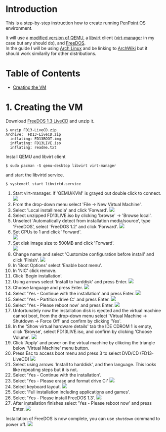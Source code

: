 # Introduction
This is a step-by-step instruction how to create running [PenPoint OS](https://en.wikipedia.org/wiki/PenPoint_OS) environment.

It will use a [modified version of QEMU](https://github.com/khnsky/qemu-penpointos), a [libvirt](https://wiki.archlinux.org/title/Libvirt) client ([virt-manager](https://wiki.archlinux.org/title/Virt-Manager) in my case but any should do), and [FreeDOS](https://www.freedos.org/).  
In the guide I will be using [Arch Linux](https://archlinux.org/) and be linking to [ArchWiki](https://wiki.archlinux.org/) but it should work similarily for other distributions.

# Table of Contents
- [Creating the VM](#1-creating-the-vm)

# 1. Creating the VM
Download [FreeDOS 1.3 LiveCD](https://www.freedos.org/download/) and unzip it.
```
$ unzip FD13-LiveCD.zip
Archive:  FD13-LiveCD.zip
  inflating: FD13BOOT.img
  inflating: FD13LIVE.iso
  inflating: readme.txt
```
Install QEMU and libvirt client
```
$ sudo pacman -S qemu-desktop libvirt virt-manager
```
and start the libvirtd service.
```
$ systemctl start libvirtd.service
```

1. Start virt-manager. If 'QEMU/KVM' is grayed out double click to connect.  ![](pictures/1674502174.png)
2. From the drop-down menu select 'File -> New Virtual Machine'.  
3. Select 'Local install media' and click 'Forward'.  ![](pictures/1674499894.png)
4. Select unzipped FD13LIVE.iso by clicking 'browse' -> 'Browse local'.
5. Unselect 'Automatically detect from installation media/source', type 'FreeDOS', select 'FreeDOS 1.2' and click 'Forward'.  ![](pictures/1674502792.png)
6. Set CPUs to 1 and click 'Forward'.  
![](pictures/1674502843.png)
7. Set disk image size to 500MB and click 'Forward'.  
![](pictures/1674502883.png)
8. Change name and select 'Customize configuration before install' and click 'Finish'.  ![](pictures/1674502961.png)
9. In 'Boot Options' select 'Enable boot menu'.
10. In 'NIC' click remove.  
11. Click 'Begin installation'.  
12. Using arrows select 'Install to harddisk' and press Enter.  ![](pictures/1674503909.png)
13. Choose language and press Enter.  ![](pictures/1674503922.png)
14. Select 'Yes - Continue with the installation' and press Enter.  ![](pictures/1674504774.png)
15. Select 'Yes - Partition drive C:' and press Enter.  ![](pictures/1674503999.png)
16. Select 'Yes - Please reboot now' and press Enter.  ![](pictures/1674504011.png)
17. Unfortunately now the installation disk is ejected and the virtual machine cannot boot, from the drop-down menu select 'Virtual Machine -> Shutdown -> Force Off' and confirm by clicking 'Yes'.  
18. In the 'Show virtual hardware details' tab the IDE CDROM 1 is empty, click 'Browse', select FD13LIVE.iso, and confirm by clicking 'Choose Volume'.   ![](pictures/1674504384.png)
19. Click 'Apply' and power on the virtual machine by clikcing the triangle below 'Virtual Machine' menu button.
20. Press Esc to access boot menu and press 3 to select DVD/CD (FD13-LiveCD)  ![](pictures/1674504640.png)
21. Select using arrows 'Install to harddisk', and then language. This looks like repeating steps but it is not.  
22. Select 'Yes - Continue with the installation'.  
23. Select 'Yes - Please erase and format drive C:'  ![](pictures/1674504787.png)
24. Select keyboard layout.  ![](pictures/1674504838.png)
25. Select 'Full installation including applications and games'.  
26. Select 'Yes - Please install FreeDOS 1.3'.  ![](pictures/1674504895.png)
27. After installation finishes select 'Yes - Please reboot now' and press Enter.  ![](pictures/1674505889.png)

Installation of FreeDOS is now complete, you can use `shutdown` command to power off.  ![](pictures/1674505927.png)
